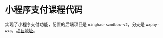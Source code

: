 # 小程序支付课程代码
实现了小程序支付功能，配置的后端项目是 `ninghao-sandbox-v2`，分支是 `wxpay-wxa`，[项目地址](https://github.com/ninghao/ninghao-sandbox-v2/tree/wxpay-wxa)。
